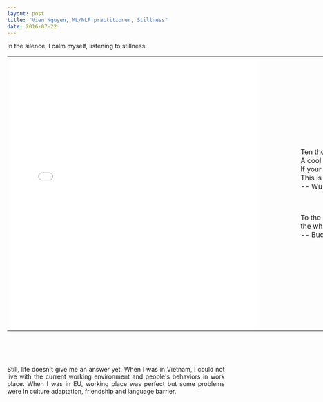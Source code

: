 ```yaml
---
layout: post
title: "Vien Nguyen, ML/NLP practitioner, Stillness"
date: 2016-07-22
---
```


<p align = "justify">

</p>
<p align = "justify">
	In the silence, I calm myself, listening to stillness:
</p>
<table align = "center" border = "0" style = "width: 1296px; height: 700px;" cellpadding="10" cellspacing = "10">
	<tr>
		<td>
			<iframe src="//www.eyeem.com/embed/p/89007906/576/628" width="576" height="628" frameborder="0" scrolling="no" allowtransparency="true"> </iframe> </iframe>
		</td>
		<td valign="center">
		<p style="margin-left:5em;">
			Ten thousand flowers in spring, the moon in autumn<br>
			A cool breeze in summer, snow in winter.<br>
			If your mind isn't clouded by unnecessary things,<br>
			This is the best season of your life.<br>
			-- Wu Men (Hui-k'ai)
		</p>
		<br>
		<p style="margin-left:5em;">
			To the mind that is still<br>
			the whole universe surrenders.<br>
			-- Buddha
		</p>
		</td>
	</tr>
</table>

<p align = "justify">
Still, life doesn't give me an answer yet. When I was in Vietnam, I could not live with the current working environment and people's behaviors in work place. When I was in EU, working place was perfect but some problems were in culture adaptation, friendship and language barrier.
</p>

<div>
<script>
  (function(i,s,o,g,r,a,m){i['GoogleAnalyticsObject']=r;i[r]=i[r]||function(){
  (i[r].q=i[r].q||[]).push(arguments)},i[r].l=1*new Date();a=s.createElement(o),
  m=s.getElementsByTagName(o)[0];a.async=1;a.src=g;m.parentNode.insertBefore(a,m)
  })(window,document,'script','https://www.google-analytics.com/analytics.js','ga');

  ga('create', 'UA-77434616-1', 'auto');
  ga('send', 'pageview');

</script>
</div>